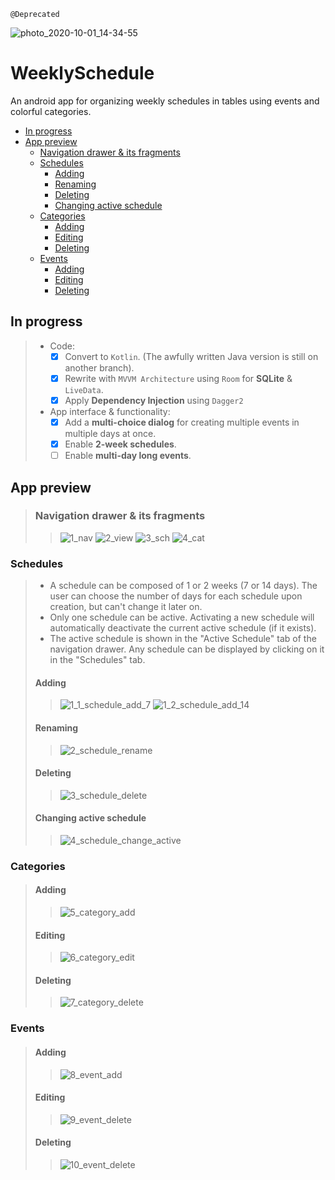 `@Deprecated`

![photo_2020-10-01_14-34-55](https://user-images.githubusercontent.com/32682273/95655604-4979ca00-0b11-11eb-919c-596bb6d3cb0b.jpg)


# WeeklySchedule
An android app for organizing weekly schedules in tables using events and colorful categories.

- [In progress](#In-progress)
- [App preview](#App-Preview)
  - [Navigation drawer & its fragments](#Navigationdrawer&itsfragments)
  - [Schedules](#Schedules)
    - [Adding](#Adding)
    - [Renaming](#Renaming)
    - [Deleting](#Deleting)
    - [Changing active schedule](#Changing-active-schedule)
  - [Categories](#Categories)
    - [Adding](#Adding-1)
    - [Editing](#Editing-1)
    - [Deleting](#Deleting-1)
  - [Events](#Events)
    - [Adding](#Adding-2)
    - [Editing](#Editing-2)
    - [Deleting](#Deleting-2)

## In progress

> * Code:
>   - [x] Convert to `Kotlin`. (The awfully written Java version is still on another branch).
>   - [x] Rewrite with `MVVM Architecture` using `Room` for **SQLite** & `LiveData`.
>   - [x] Apply **Dependency Injection** using `Dagger2`
> 
> * App interface & functionality:
>   - [x] Add a **multi-choice dialog** for creating multiple events in multiple days at once.
>   - [x] Enable **2-week schedules**.
>   - [ ] Enable **multi-day long events**.

## App preview

> ### Navigation drawer & its fragments
>> ![1_nav](https://user-images.githubusercontent.com/32682273/75269335-6a4f1280-5801-11ea-8258-36c42753c555.jpg)
>> ![2_view](https://user-images.githubusercontent.com/32682273/75269339-6b803f80-5801-11ea-8895-ebdcf4030d12.jpg)
>> ![3_sch](https://user-images.githubusercontent.com/32682273/75269340-6c18d600-5801-11ea-8d4e-3ba3b090a5c1.jpg)
>> ![4_cat](https://user-images.githubusercontent.com/32682273/75269343-6c18d600-5801-11ea-9a8d-a994dbacffc9.jpg)

### Schedules
> - A schedule can be composed of 1 or 2 weeks (7 or 14 days). The user can choose the number of days for each schedule upon creation, but can't change it later on.
> - Only one schedule can be active. Activating a new schedule will automatically deactivate the current active schedule (if it exists).
> - The active schedule is shown in the "Active Schedule" tab of the navigation drawer. Any schedule can be displayed by clicking on it in the "Schedules" tab.
> 
> #### Adding
>> ![1_1_schedule_add_7](https://user-images.githubusercontent.com/32682273/75475163-fb102480-59a0-11ea-95f2-62c42cf2db13.gif)
>> ![1_2_schedule_add_14](https://user-images.githubusercontent.com/32682273/75475175-fd727e80-59a0-11ea-88e3-ba1ae33e90e4.gif)
> 
> #### Renaming
>> ![2_schedule_rename](https://user-images.githubusercontent.com/32682273/75475179-ffd4d880-59a0-11ea-9bbd-84fe1ade6af6.gif)
> 
> #### Deleting
>> ![3_schedule_delete](https://user-images.githubusercontent.com/32682273/75475187-02cfc900-59a1-11ea-8b6e-ca50329f70ad.gif)
> 
> #### Changing active schedule
>> ![4_schedule_change_active](https://user-images.githubusercontent.com/32682273/75475183-01060580-59a1-11ea-87f6-94beb0b5c195.gif)


### Categories

> #### Adding
>> ![5_category_add](https://user-images.githubusercontent.com/32682273/75478057-f39f4a00-59a5-11ea-8676-77da1ba8bb14.gif)
> 
> #### Editing
>> ![6_category_edit](https://user-images.githubusercontent.com/32682273/75478059-f437e080-59a5-11ea-8f23-a9178dda504c.gif)
> 
> #### Deleting
>> ![7_category_delete](https://user-images.githubusercontent.com/32682273/75478344-7e804480-59a6-11ea-958a-0de2d0caaf0d.gif)

### Events

> #### Adding
>> ![8_event_add](https://user-images.githubusercontent.com/32682273/75475198-09f6d700-59a1-11ea-955e-c909f05a114a.gif)
> 
> #### Editing
>> ![9_event_delete](https://user-images.githubusercontent.com/32682273/75475206-0e22f480-59a1-11ea-920a-b36ac83c4b24.gif)
> 
> #### Deleting
>> ![10_event_delete](https://user-images.githubusercontent.com/32682273/75475213-10854e80-59a1-11ea-8e68-f03707066749.gif)



